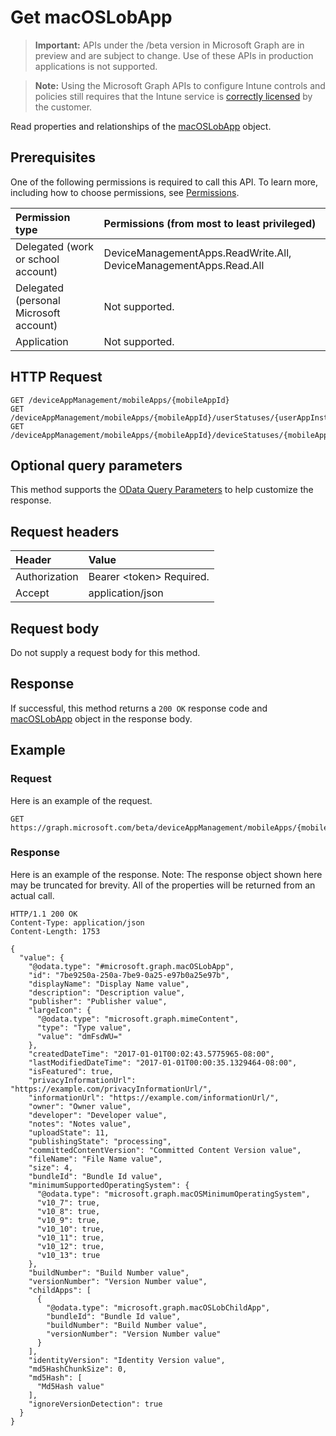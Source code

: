 ﻿# Get macOSLobApp

> **Important:** APIs under the /beta version in Microsoft Graph are in preview and are subject to change. Use of these APIs in production applications is not supported.

> **Note:** Using the Microsoft Graph APIs to configure Intune controls and policies still requires that the Intune service is [correctly licensed](https://go.microsoft.com/fwlink/?linkid=839381) by the customer.

Read properties and relationships of the [macOSLobApp](../resources/intune_apps_macoslobapp.md) object.
## Prerequisites
One of the following permissions is required to call this API. To learn more, including how to choose permissions, see [Permissions](../concepts/permissions_reference.md).

|Permission type|Permissions (from most to least privileged)|
|:---|:---|
|Delegated (work or school account)|DeviceManagementApps.ReadWrite.All, DeviceManagementApps.Read.All|
|Delegated (personal Microsoft account)|Not supported.|
|Application|Not supported.|

## HTTP Request
<!-- {
  "blockType": "ignored"
}
-->
``` http
GET /deviceAppManagement/mobileApps/{mobileAppId}
GET /deviceAppManagement/mobileApps/{mobileAppId}/userStatuses/{userAppInstallStatusId}/app
GET /deviceAppManagement/mobileApps/{mobileAppId}/deviceStatuses/{mobileAppInstallStatusId}/app
```

## Optional query parameters
This method supports the [OData Query Parameters](https://developer.microsoft.com/en-us/graph/docs/overview/query_parameters) to help customize the response.
## Request headers
|Header|Value|
|:---|:---|
|Authorization|Bearer &lt;token&gt; Required.|
|Accept|application/json|

## Request body
Do not supply a request body for this method.

## Response
If successful, this method returns a `200 OK` response code and [macOSLobApp](../resources/intune_apps_macoslobapp.md) object in the response body.

## Example
### Request
Here is an example of the request.
``` http
GET https://graph.microsoft.com/beta/deviceAppManagement/mobileApps/{mobileAppId}
```

### Response
Here is an example of the response. Note: The response object shown here may be truncated for brevity. All of the properties will be returned from an actual call.
``` http
HTTP/1.1 200 OK
Content-Type: application/json
Content-Length: 1753

{
  "value": {
    "@odata.type": "#microsoft.graph.macOSLobApp",
    "id": "7be9250a-250a-7be9-0a25-e97b0a25e97b",
    "displayName": "Display Name value",
    "description": "Description value",
    "publisher": "Publisher value",
    "largeIcon": {
      "@odata.type": "microsoft.graph.mimeContent",
      "type": "Type value",
      "value": "dmFsdWU="
    },
    "createdDateTime": "2017-01-01T00:02:43.5775965-08:00",
    "lastModifiedDateTime": "2017-01-01T00:00:35.1329464-08:00",
    "isFeatured": true,
    "privacyInformationUrl": "https://example.com/privacyInformationUrl/",
    "informationUrl": "https://example.com/informationUrl/",
    "owner": "Owner value",
    "developer": "Developer value",
    "notes": "Notes value",
    "uploadState": 11,
    "publishingState": "processing",
    "committedContentVersion": "Committed Content Version value",
    "fileName": "File Name value",
    "size": 4,
    "bundleId": "Bundle Id value",
    "minimumSupportedOperatingSystem": {
      "@odata.type": "microsoft.graph.macOSMinimumOperatingSystem",
      "v10_7": true,
      "v10_8": true,
      "v10_9": true,
      "v10_10": true,
      "v10_11": true,
      "v10_12": true,
      "v10_13": true
    },
    "buildNumber": "Build Number value",
    "versionNumber": "Version Number value",
    "childApps": [
      {
        "@odata.type": "microsoft.graph.macOSLobChildApp",
        "bundleId": "Bundle Id value",
        "buildNumber": "Build Number value",
        "versionNumber": "Version Number value"
      }
    ],
    "identityVersion": "Identity Version value",
    "md5HashChunkSize": 0,
    "md5Hash": [
      "Md5Hash value"
    ],
    "ignoreVersionDetection": true
  }
}
```



